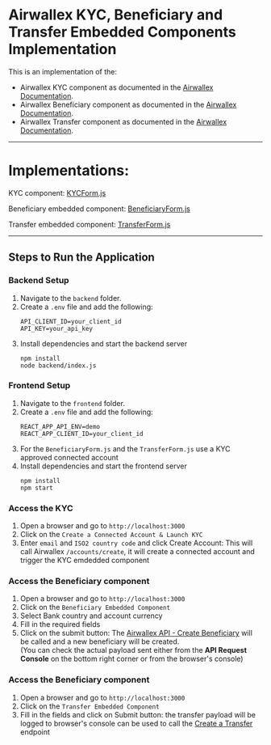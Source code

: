

# Airwallex KYC, Beneficiary and Transfer Embedded Components Implementation

This is an implementation of the:
- Airwallex KYC component as documented in the [Airwallex Documentation](https://www.airwallex.com/docs/global-treasury__kyc-and-onboarding__embedded-kyc-component).
- Airwallex Beneficiary component as documented in the [Airwallex Documentation](https://www.airwallex.com/docs/payouts__embedded-beneficiary-component).
- Airwallex Transfer component as documented in the [Airwallex Documentation](https://www.airwallex.com/docs/payouts__embedded-transfer-component).

---

# Implementations:

KYC component: [KYCForm.js](https://github.com/evangelos-gkavogiannis-awx/awx-embedded-components/blob/main/frontend/src/KYCForm.js)

Beneficiary embedded component: [BeneficiaryForm.js](https://github.com/evangelos-gkavogiannis-awx/awx-embedded-components/blob/main/frontend/src/BeneficiaryForm.js)

Transfer embedded component: [TransferForm.js](https://github.com/evangelos-gkavogiannis-awx/awx-embedded-components/blob/main/frontend/src/TransferForm.js)

---

## Steps to Run the Application

### Backend Setup
1. Navigate to the `backend` folder.
2. Create a `.env` file and add the following:
   ```plaintext
   API_CLIENT_ID=your_client_id
   API_KEY=your_api_key

3. Install dependencies and start the backend server
   ```plaintext
   npm install
   node backend/index.js   
### Frontend Setup
1. Navigate to the `frontend` folder.
2. Create a `.env` file and add the following:
   ```plaintext
   REACT_APP_API_ENV=demo
   REACT_APP_CLIENT_ID=your_client_id
3. For the `BeneficiaryForm.js` and the `TransferForm.js` use a KYC approved connected account
4. Install dependencies and start the frontend server
   ```plaintext
   npm install
   npm start

### Access the KYC
1. Open a browser and go to `http://localhost:3000`
2. Click on the `Create a Connected Account & Launch KYC`
3. Enter `email` and `ISO2 country code` and click Create Account: This will call Airwallex `/accounts/create`, it will create a connected account and trigger the KYC emdedded component

### Access the Beneficiary component
1. Open a browser and go to `http://localhost:3000`
2. Click on the `Beneficiary Embedded Component`
3. Select Bank country and account currency
4. Fill in the required fields
5. Click on the submit button: The [Airwallex API - Create Beneficiary](https://www.airwallex.com/docs/api#/Payouts/Beneficiaries/_api_v1_beneficiaries_create/post) will be called and a new beneficiary will be created.  
   (You can check the actual payload sent either from the **API Request Console** on the bottom right corner or from the browser's console)

### Access the Beneficiary component
1. Open a browser and go to `http://localhost:3000`
2. Click on the `Transfer Embedded Component`
3. Fill in the fields and click on Submit button: the transfer payload will be logged to browser's console can be used to call the [Create a Transfer](https://www.airwallex.com/docs/api#/Payouts/Transfers/_api_v1_transfers_create/post) endpoint






   

